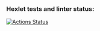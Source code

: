 ### Hexlet tests and linter status:
[![Actions Status](https://github.com/bitsen03/frontend-project-11/actions/workflows/hexlet-check.yml/badge.svg)](https://github.com/bitsen03/frontend-project-11/actions)